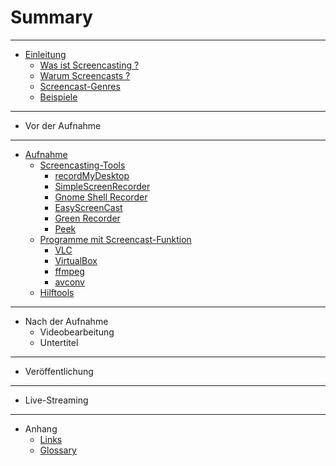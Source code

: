 # Summary

----

* [Einleitung](chapters/01_Einleitung/einleitung.md)
    * [Was ist Screencasting ?](chapters/01_Einleitung/was_ist_screencasting.md)
    * [Warum Screencasts ?](chapters/01_Einleitung/warum_screencasts.md)
    * [Screencast-Genres](chapters/01_Einleitung/screencast_genres.md)
    * [Beispiele](chapters/01_Einleitung/beispiele.md)

----

* Vor der Aufnahme

----

* [Aufnahme](chapters/03_Aufnahme/aufnahme.md)
    * [Screencasting-Tools](chapters/03_Aufnahme/screencasting-tools.md)
        * [recordMyDesktop](chapters/03_Aufnahme/recordmydesktop.md)
        * [SimpleScreenRecorder](chapters/03_Aufnahme/simplescreenrecorder.md)
        * [Gnome Shell Recorder](chapters/03_Aufnahme/gnome_shell_recorder.md)
        * [EasyScreenCast](chapters/03_Aufnahme/easyscreencast.md)
        * [Green Recorder](chapters/03_Aufnahme/greenrecorder.md)
        * [Peek](chapters/03_Aufnahme/peek.md)
    * [Programme mit Screencast-Funktion](chapters/03_Aufnahme/programme_mit_screencast-funktion.md)
        * [VLC](chapters/03_Aufnahme/vlc.md)
        * [VirtualBox](chapters/03_Aufnahme/virtualbox.md)
        * [ffmpeg](chapters/03_Aufnahme/ffmpeg.md)
        * [avconv](chapters/03_Aufnahme/avconv.md)
    * [Hilftools](chapters/03_Aufnahme/hilftools.md)

----

* Nach der Aufnahme
    * Videobearbeitung
    * Untertitel

----

* Veröffentlichung

----

* Live-Streaming

----

* Anhang
    * [Links](chapters/05_Anhang/links.md)
    * [Glossary](GLOSSARY.md)
